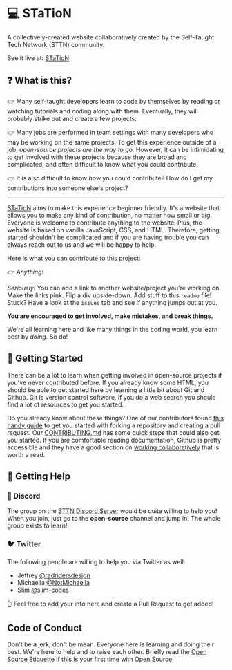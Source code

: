 # :computer: STaTioN

A collectively-created website collaboratively created by the Self-Taught Tech Network (STTN) community.

See it live at: [STaTioN](https://station-team.netlify.app)

## :question: What is this?

👉 Many self-taught developers learn to code by themselves by reading or watching tutorials and coding along with them. Eventually, they will probably strike out and create a few projects.

👉 Many jobs are performed in team settings with many developers who may be working on the same projects. To get this experience outside of a job, _open-source projects are the way to go._ However, it can be intimidating to get involved with these projects because they are broad and complicated, and often difficult to know what you could contribute.

👉 It is also difficult to know *how* you could contribute? How do I get my contributions into someone else's project?

---

[STaTioN](https://station-team.netlify.app) aims to make this experience beginner friendly. It's a website that allows you to make any kind of contribution, no matter how small or big. Everyone is welcome to contribute anything to the website. Plus, the website is based on vanilla JavaScript, CSS, and HTML. Therefore, getting started shouldn't be complicated and if you are having trouble you can always reach out to us and we will be happy to help.

Here is what you can contribute to this project:

👉 *Anything!*

*Seriously!* You can add a link to another website/project you're working on. Make the links pink. Flip a div upside-down. Add stuff to this `readme` file! Stuck? Have a look at the `issues` tab and see if anything jumps out at you.

**You are encouraged to get involved, make mistakes, and break things.**

We're all learning here and like many things in the coding world, you learn best by *doing*. So do!

## :hammer: Getting Started

There can be a lot to learn when getting involved in open-source projects if you've never contributed before. If you already know some HTML, you should be able to get started here by learning a little bit about Git and Github. Git is version control software, if you do a web search you should find a lot of resources to get you started.

Do you already know about these things? One of our contributors found [this handy guide](https://www.freecodecamp.org/news/a-practical-guide-to-start-opensource-contributions/) to get you started with forking a repository and creating a pull request. Our [CONTRIBUTING.md](https://github.com/jeffreycharters/station/blob/main/CONTRIBUTING.md) has some quick steps that could also get you started. If you are comfortable reading documentation, Github is pretty accessible and they have a good section on [working collaboratively](https://docs.github.com/en/pull-requests/collaborating-with-pull-requests/getting-started/about-collaborative-development-models) that is worth a read.

## :information_desk_person: Getting Help

### :space_invader: Discord

The group on the [STTN Discord Server](https://discord.gg/NhAfhBnh8g) would be quite willing to help you! When you join, just go to the **open-source** channel and jump in! The whole group exists to learn!

### :bird: Twitter

The following people are willing to help you via Twitter as well:

- Jeffrey [@radridersdesign](https://twitter.com/radridersdesign)
- Michaella [@NotMichaella](https://twitter.com/NotMichaella)
- Slim [@slim-codes](https://twitter.com/slimcodes)

👆 Feel free to add your info here and create a Pull Request to get added!

## Code of Conduct

Don't be a jerk, don't be mean. Everyone here is learning and doing their best. We're here to help and to raise each other. Briefly read the [Open Source Etiquette](https://developer.mozilla.org/en-US/docs/MDN/Community/Open_source_etiquette) if this is your first time with Open Source
